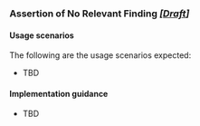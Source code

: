 ### Assertion of No Relevant Finding *[[Draft](http://hl7.org/fhir/stu3/valueset-publication-status.html)]*

#### Usage scenarios
The following are the usage scenarios expected:
* TBD


#### Implementation guidance
* TBD
 
 
